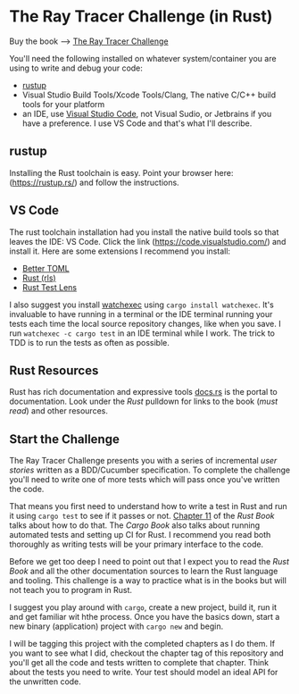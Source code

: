 # The Ray Tracer Challenge (in Rust)

Buy the book --> [The Ray Tracer Challenge](https://www.amazon.ca/Ray-Tracer-Challenge-Test-Driven-Renderer/dp/1680502719)

You'll need the following installed on whatever system/container you are using to write and debug your code:
* [rustup](https://rustup.rs/)
* Visual Studio Build Tools/Xcode Tools/Clang, The native C/C++ build tools for your platform
* an IDE, use [Visual Studio Code](https://code.visualstudio.com/), not Visual Sudio, or Jetbrains if you have a preference. I use VS Code and that's what I'll describe.

## rustup

Installing the Rust toolchain is easy. Point your browser here: (https://rustup.rs/) and follow the instructions.

## VS Code

The rust toolchain installation had you install the native build tools so that leaves the IDE: VS Code. Click the link (https://code.visualstudio.com/) and install it. Here are some extensions I recommend you install:

* [Better TOML](https://marketplace.visualstudio.com/items?itemName=bungcip.better-toml)
* [Rust (rls)](https://marketplace.visualstudio.com/items?itemName=rust-lang.rust)
* [Rust Test Lens](https://marketplace.visualstudio.com/items?itemName=hdevalke.rust-test-lens)

I also suggest you install [watchexec](https://github.com/watchexec/watchexec) using `cargo install watchexec`. It's invaluable to have running in a terminal or the IDE terminal running your tests each time the local source repository changes, like when you save. I run `watchexec -c cargo test` in an IDE terminal while I work. The trick to TDD is to run the tests as often as possible.

## Rust Resources

Rust has rich documentation and expressive tools [docs.rs](https://docs.rs/) is the portal to documentation. Look under the _Rust_ pulldown for links to the book (*_must read_*) and other resources.

## Start the Challenge

The Ray Tracer Challenge presents you with a series of incremental _user stories_ written as a BDD/Cucumber specification. To complete the challenge you'll need to write one of more tests which will pass once you've written the code.

That means you first need to understand how to write a test in Rust and run it using `cargo test` to see if it passes or not. [Chapter 11](https://doc.rust-lang.org/book/ch11-00-testing.html) of the *Rust Book* talks about how to do that. The *Cargo Book* also talks about running automated tests and setting up CI for Rust. I recommend you read both thoroughly as writing tests will be your primary interface to the code.

Before we get too deep I need to point out that I expect you to read the *Rust Book* and all the other documentation sources to learn the Rust language and tooling. This challenge is a way to practice what is in the books but will not teach you to program in Rust.

I suggest you play around with `cargo`, create a new project, build it, run it and get familiar wit hthe process. Once you have the basics down, start a new binary (application) project with `cargo new` and begin.

I will be tagging this project with the completed chapters as I do them. If you want to see what I did, checkout the chapter tag of this repository and you'll get all the code and tests written to complete that chapter. Think about the tests you need to write. Your test should model an ideal API for the unwritten code.
